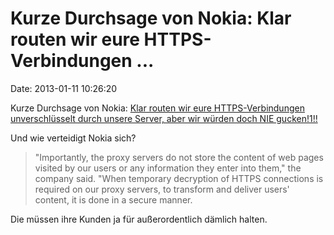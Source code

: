 Kurze Durchsage von Nokia: Klar routen wir eure HTTPS-Verbindungen \...
=======================================================================

Date: 2013-01-11 10:26:20

Kurze Durchsage von Nokia: [Klar routen wir eure HTTPS-Verbindungen
unverschlüsselt durch unsere Server, aber wir würden doch NIE
gucken!1!!](http://gigaom.com/2013/01/10/nokia-yes-we-decrypt-your-https-data-but-dont-worry-about-it/)

Und wie verteidigt Nokia sich?

> "Importantly, the proxy servers do not store the content of web pages
> visited by our users or any information they enter into them," the
> company said. "When temporary decryption of HTTPS connections is
> required on our proxy servers, to transform and deliver users'
> content, it is done in a secure manner.

Die müssen ihre Kunden ja für außerordentlich dämlich halten.
